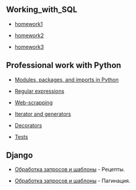 ## Working_with_SQL 
- [homework1](https://github.com/pyLexxDramma/working_with_SQL/tree/e4804626555e5e7e0a05e62973db22f590ba5d42/homework1)

- [homework2](https://github.com/pyLexxDramma/working_with_SQL/tree/e4804626555e5e7e0a05e62973db22f590ba5d42/homework2)

- [homework3](https://github.com/pyLexxDramma/working_with_SQL/tree/e4804626555e5e7e0a05e62973db22f590ba5d42/homework3)
  
## Professional work with Python

- [Modules, packages, and imports in Python](https://github.com/pyLexxDramma/Accounting)

- [Regular expressions](https://github.com/pyLexxDramma/netology/tree/main/regexp)

- [Web-scrapping](https://github.com/pyLexxDramma/netology/tree/main/Web-scrapping)

- [Iterator and generators](https://github.com/pyLexxDramma/netology/tree/main/Iterators)

- [Decorators](https://github.com/pyLexxDramma/netology/tree/main/Decorators)

- [Tests](https://github.com/pyLexxDramma/netology/tree/main/Tests)

##  Django

- [Обработка запросов и шаблоны](https://github.com/pyLexxDramma/netology/tree/main/recipies) - Рецепты.

- [Обработка запросов и шаблоны](https://github.com/pyLexxDramma/netology/tree/main/bus_stops_project) - Пагинация.
